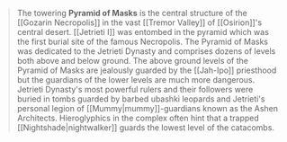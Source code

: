 > The towering **Pyramid of Masks** is the central structure of the [[Gozarin Necropolis]] in the vast [[Tremor Valley]] of [[Osirion]]'s central desert. [[Jetrieti I]] was entombed in the pyramid which was the first burial site of the famous Necropolis. The Pyramid of Masks was dedicated to the Jetrieti Dynasty and comprises dozens of levels both above and below ground. The above ground levels of the Pyramid of Masks are jealously guarded by the [[Jah-Ipo]] priesthood but the guardians of the lower levels are much more dangerous. Jetrieti Dynasty's most powerful rulers and their followers were buried in tombs guarded by barbed ubashki leopards and Jetrieti's personal legion of [[Mummy|mummy]]-guardians known as the Ashen Architects. Hieroglyphics in the complex often hint that a trapped [[Nightshade|nightwalker]] guards the lowest level of the catacombs.








